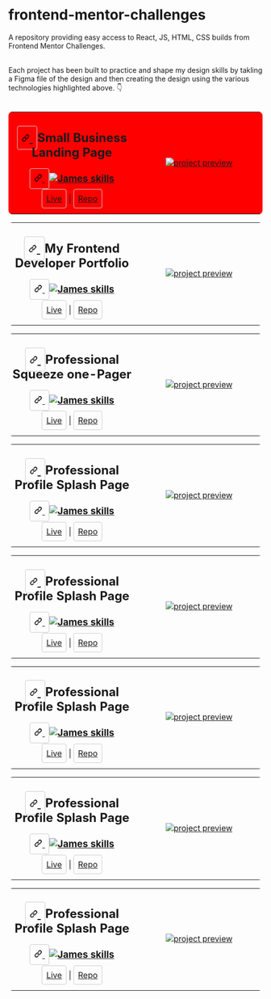 # frontend-mentor-challenges
A repository providing easy access to React, JS, HTML, CSS builds from Frontend Mentor Challenges.

<br>
Each project has been built to practice and shape my design skills by takling a Figma file of the design and then creating the design using the various technologies highlighted above. 👇</h4>
<br>
<!-- PROJECT 1 -->
<br>
<table align="center" style="border-collapse: collapse; border-radius: 8px; overflow: hidden; background-color: red;">
  <tbody>
    <tr>
      <td width="50%" align="center">
        <h2 tabindex="-1" dir="auto">
          <a
            aria-hidden="true"
            tabindex="-1"
            href="#"
            style="border: 1px solid #ccc; padding: 8px; border-radius: 4px"
          >
            <svg
              class="link"
              viewBox="0 0 16 16"
              version="1.1"
              width="16"
              height="16"
              aria-hidden="true"
            >
              <!-- stylized link icon svg -->
              <path
                d="m7.775 3.275 1.25-1.25a3.5 3.5 0 1 1 4.95 4.95l-2.5 2.5a3.5 3.5 0 0 1-4.95 0 .751.751 0 0 1 .018-1.042.751.751 0 0 1 1.042-.018 1.998 1.998 0 0 0 2.83 0l2.5-2.5a2.002 2.002 0 0 0-2.83-2.83l-1.25 1.25a.751.751 0 0 1-1.042-.018.751.751 0 0 1-.018-1.042Zm-4.69 9.64a1.998 1.998 0 0 0 2.83 0l1.25-1.25a.751.751 0 0 1 1.042.018.751.751 0 0 1 .018 1.042l-1.25 1.25a3.5 3.5 0 1 1-4.95-4.95l2.5-2.5a3.5 3.5 0 0 1 4.95 0 .751.751 0 0 1-.018 1.042.751.751 0 0 1-1.042.018 1.998 1.998 0 0 0-2.83 0l-2.5 2.5a1.998 1.998 0 0 0 0 2.83Z"
              ></path>
            </svg>
          </a>
        Small Business Landing Page
        </h2>
        <h3 tabindex="-1" dir="auto">
          <a
            aria-hidden="true"
            tabindex="-1"
            href="#--------"
            style="border: 1px solid #ccc; padding: 8px; border-radius: 4px"
          >
            <svg
              class="link"
              viewBox="0 0 16 16"
              version="1.1"
              width="16"
              height="16"
              aria-hidden="true"
            >
              <path
                d="m7.775 3.275 1.25-1.25a3.5 3.5 0 1 1 4.95 4.95l-2.5 2.5a3.5 3.5 0 0 1-4.95 0 .751.751 0 0 1 .018-1.042.751.751 0 0 1 1.042-.018 1.998 1.998 0 0 0 2.83 0l2.5-2.5a2.002 2.002 0 0 0-2.83-2.83l-1.25 1.25a.751.751 0 0 1-1.042-.018.751.751 0 0 1-.018-1.042Zm-4.69 9.64a1.998 1.998 0 0 0 2.83 0l1.25-1.25a.751.751 0 0 1 1.042.018.751.751 0 0 1 .018 1.042l-1.25 1.25a3.5 3.5 0 1 1-4.95-4.95l2.5-2.5a3.5 3.5 0 0 1 4.95 0 .751.751 0 0 1-.018 1.042.751.751 0 0 1-1.042.018 1.998 1.998 0 0 0-2.83 0l-2.5 2.5a1.998 1.998 0 0 0 0 2.83Z"
              ></path>
            </svg>
          </a>
          <a href="https://skillicons.dev" rel="nofollow">
            <img
              src="https://skillicons.dev/icons?i=react,js,html,css"
              alt="James skills"
              style="max-width: 100%"
            />
          </a>
        </h3>
        <p dir="auto">
          <a
            href="https://silver-daifuku-d35f24.netlify.app/"
            rel="nofollow"
            style="border: 1px solid #ccc; padding: 8px; border-radius: 4px"
            >Live</a
          >
          |
          <a
            href="https://github.com/JAldo1980/e-commerce-website"
            style="border: 1px solid #ccc; padding: 8px; border-radius: 4px"
            >Repo</a
          >
        </p>
      </td>
      <td width="50%" align="center">
        <a href="#" rel="nofollow">
          <img
            alt="project preview"
            src="https://images2.imgbox.com/94/ff/CaXJa7cx_o.png"
            style="visibility: visible; max-width: 100%"
          />
        </a>
      </td>
    </tr>
  </tbody>
</table>

<!-- PROJECT 2  -->

<table align="center" style="border-collapse: collapse; border-radius: 8px; overflow: hidden;">
  <tbody>
    <tr>
      <td width="50%" align="center">
        <h2 tabindex="-1" dir="auto">
          <a
            aria-hidden="true"
            tabindex="-1"
            href="#"
            style="border: 1px solid #ccc; padding: 8px; border-radius: 4px"
          >
            <svg
              class="link"
              viewBox="0 0 16 16"
              version="1.1"
              width="16"
              height="16"
              aria-hidden="true"
            >
              <!-- stylized link icon svg -->
              <path
                d="m7.775 3.275 1.25-1.25a3.5 3.5 0 1 1 4.95 4.95l-2.5 2.5a3.5 3.5 0 0 1-4.95 0 .751.751 0 0 1 .018-1.042.751.751 0 0 1 1.042-.018 1.998 1.998 0 0 0 2.83 0l2.5-2.5a2.002 2.002 0 0 0-2.83-2.83l-1.25 1.25a.751.751 0 0 1-1.042-.018.751.751 0 0 1-.018-1.042Zm-4.69 9.64a1.998 1.998 0 0 0 2.83 0l1.25-1.25a.751.751 0 0 1 1.042.018.751.751 0 0 1 .018 1.042l-1.25 1.25a3.5 3.5 0 1 1-4.95-4.95l2.5-2.5a3.5 3.5 0 0 1 4.95 0 .751.751 0 0 1-.018 1.042.751.751 0 0 1-1.042.018 1.998 1.998 0 0 0-2.83 0l-2.5 2.5a1.998 1.998 0 0 0 0 2.83Z"
              ></path>
            </svg>
          </a>
          My Frontend Developer Portfolio
        </h2>
        <h3 tabindex="-1" dir="auto">
          <a
            aria-hidden="true"
            tabindex="-1"
            href="#--------"
            style="border: 1px solid #ccc; padding: 8px; border-radius: 4px"
          >
            <svg
              class="link"
              viewBox="0 0 16 16"
              version="1.1"
              width="16"
              height="16"
              aria-hidden="true"
            >
              <path
                d="m7.775 3.275 1.25-1.25a3.5 3.5 0 1 1 4.95 4.95l-2.5 2.5a3.5 3.5 0 0 1-4.95 0 .751.751 0 0 1 .018-1.042.751.751 0 0 1 1.042-.018 1.998 1.998 0 0 0 2.83 0l2.5-2.5a2.002 2.002 0 0 0-2.83-2.83l-1.25 1.25a.751.751 0 0 1-1.042-.018.751.751 0 0 1-.018-1.042Zm-4.69 9.64a1.998 1.998 0 0 0 2.83 0l1.25-1.25a.751.751 0 0 1 1.042.018.751.751 0 0 1 .018 1.042l-1.25 1.25a3.5 3.5 0 1 1-4.95-4.95l2.5-2.5a3.5 3.5 0 0 1 4.95 0 .751.751 0 0 1-.018 1.042.751.751 0 0 1-1.042.018 1.998 1.998 0 0 0-2.83 0l-2.5 2.5a1.998 1.998 0 0 0 0 2.83Z"
              ></path>
            </svg>
          </a>
          <a href="https://skillicons.dev" rel="nofollow">
            <img
              src="https://skillicons.dev/icons?i=react,js,html,css"
              alt="James skills"
              style="max-width: 100%"
            />
          </a>
        </h3>
        <p dir="auto">
          <a
            href="https://james-alderman-developer-portfolio.netlify.app/"
            rel="nofollow"
            style="border: 1px solid #ccc; padding: 8px; border-radius: 4px"
            >Live</a
          >
          |
          <a
            href="https://github.com/JAldo1980/react-built-portfolio"
            style="border: 1px solid #ccc; padding: 8px; border-radius: 4px"
            >Repo</a
          >
        </p>
      </td>
      <td width="50%" align="center">
        <a href="#" rel="nofollow">
          <img
            alt="project preview"
            src="https://images2.imgbox.com/57/2f/NbvXiKAD_o.png"
            style="visibility: visible; max-width: 100%"
          />
        </a>
      </td>
    </tr>
  </tbody>
</table>

<!-- PROJECT 3  -->

<table align="center" style="border-collapse: collapse; border-radius: 8px; overflow: hidden;">
  <tbody>
    <tr>
      <td width="50%" align="center">
        <h2 tabindex="-1" dir="auto">
          <a
            aria-hidden="true"
            tabindex="-1"
            href="#"
            style="border: 1px solid #ccc; padding: 8px; border-radius: 4px"
          >
            <svg
              class="link"
              viewBox="0 0 16 16"
              version="1.1"
              width="16"
              height="16"
              aria-hidden="true"
            >
              <!-- stylized link icon svg -->
              <path
                d="m7.775 3.275 1.25-1.25a3.5 3.5 0 1 1 4.95 4.95l-2.5 2.5a3.5 3.5 0 0 1-4.95 0 .751.751 0 0 1 .018-1.042.751.751 0 0 1 1.042-.018 1.998 1.998 0 0 0 2.83 0l2.5-2.5a2.002 2.002 0 0 0-2.83-2.83l-1.25 1.25a.751.751 0 0 1-1.042-.018.751.751 0 0 1-.018-1.042Zm-4.69 9.64a1.998 1.998 0 0 0 2.83 0l1.25-1.25a.751.751 0 0 1 1.042.018.751.751 0 0 1 .018 1.042l-1.25 1.25a3.5 3.5 0 1 1-4.95-4.95l2.5-2.5a3.5 3.5 0 0 1 4.95 0 .751.751 0 0 1-.018 1.042.751.751 0 0 1-1.042.018 1.998 1.998 0 0 0-2.83 0l-2.5 2.5a1.998 1.998 0 0 0 0 2.83Z"
              ></path>
            </svg>
          </a>
          Professional Squeeze one-Pager
        </h2>
        <h3 tabindex="-1" dir="auto">
          <a
            aria-hidden="true"
            tabindex="-1"
            href="#--------"
            style="border: 1px solid #ccc; padding: 8px; border-radius: 4px"
          >
            <svg
              class="link"
              viewBox="0 0 16 16"
              version="1.1"
              width="16"
              height="16"
              aria-hidden="true"
            >
              <path
                d="m7.775 3.275 1.25-1.25a3.5 3.5 0 1 1 4.95 4.95l-2.5 2.5a3.5 3.5 0 0 1-4.95 0 .751.751 0 0 1 .018-1.042.751.751 0 0 1 1.042-.018 1.998 1.998 0 0 0 2.83 0l2.5-2.5a2.002 2.002 0 0 0-2.83-2.83l-1.25 1.25a.751.751 0 0 1-1.042-.018.751.751 0 0 1-.018-1.042Zm-4.69 9.64a1.998 1.998 0 0 0 2.83 0l1.25-1.25a.751.751 0 0 1 1.042.018.751.751 0 0 1 .018 1.042l-1.25 1.25a3.5 3.5 0 1 1-4.95-4.95l2.5-2.5a3.5 3.5 0 0 1 4.95 0 .751.751 0 0 1-.018 1.042.751.751 0 0 1-1.042.018 1.998 1.998 0 0 0-2.83 0l-2.5 2.5a1.998 1.998 0 0 0 0 2.83Z"
              ></path>
            </svg>
          </a>
          <a href="https://skillicons.dev" rel="nofollow">
            <img
              src="https://skillicons.dev/icons?i=react,js,html,css"
              alt="James skills"
              style="max-width: 100%"
            />
          </a>
        </h3>
        <p dir="auto">
          <a
            href="https://adrian-foster.netlify.app/"
            rel="nofollow"
            style="border: 1px solid #ccc; padding: 8px; border-radius: 4px"
            >Live</a
          >
          |
          <a
            href="https://github.com/JAldo1980/react-adrian-foster"
            style="border: 1px solid #ccc; padding: 8px; border-radius: 4px"
            >Repo</a
          >
        </p>
      </td>
      <td width="50%" align="center">
        <a href="#" rel="nofollow">
          <img
            alt="project preview"
            src="https://images2.imgbox.com/5b/87/Dk0YkB5s_o.png"
            style="visibility: visible; max-width: 100%"
          />
        </a>
      </td>
    </tr>
  </tbody>
</table>

<!-- PROJECT 4  -->

<table align="center" style="border-collapse: collapse; border-radius: 8px; overflow: hidden;">
  <tbody>
    <tr>
      <td width="50%" align="center">
        <h2 tabindex="-1" dir="auto">
          <a
            aria-hidden="true"
            tabindex="-1"
            href="#"
            style="border: 1px solid #ccc; padding: 8px; border-radius: 4px"
          >
            <svg
              class="link"
              viewBox="0 0 16 16"
              version="1.1"
              width="16"
              height="16"
              aria-hidden="true"
            >
              <!-- stylized link icon svg -->
              <path
                d="m7.775 3.275 1.25-1.25a3.5 3.5 0 1 1 4.95 4.95l-2.5 2.5a3.5 3.5 0 0 1-4.95 0 .751.751 0 0 1 .018-1.042.751.751 0 0 1 1.042-.018 1.998 1.998 0 0 0 2.83 0l2.5-2.5a2.002 2.002 0 0 0-2.83-2.83l-1.25 1.25a.751.751 0 0 1-1.042-.018.751.751 0 0 1-.018-1.042Zm-4.69 9.64a1.998 1.998 0 0 0 2.83 0l1.25-1.25a.751.751 0 0 1 1.042.018.751.751 0 0 1 .018 1.042l-1.25 1.25a3.5 3.5 0 1 1-4.95-4.95l2.5-2.5a3.5 3.5 0 0 1 4.95 0 .751.751 0 0 1-.018 1.042.751.751 0 0 1-1.042.018 1.998 1.998 0 0 0-2.83 0l-2.5 2.5a1.998 1.998 0 0 0 0 2.83Z"
              ></path>
            </svg>
          </a>
          Professional Profile Splash Page
        </h2>
        <h3 tabindex="-1" dir="auto">
          <a
            aria-hidden="true"
            tabindex="-1"
            href="#--------"
            style="border: 1px solid #ccc; padding: 8px; border-radius: 4px"
          >
            <svg
              class="link"
              viewBox="0 0 16 16"
              version="1.1"
              width="16"
              height="16"
              aria-hidden="true"
            >
              <path
                d="m7.775 3.275 1.25-1.25a3.5 3.5 0 1 1 4.95 4.95l-2.5 2.5a3.5 3.5 0 0 1-4.95 0 .751.751 0 0 1 .018-1.042.751.751 0 0 1 1.042-.018 1.998 1.998 0 0 0 2.83 0l2.5-2.5a2.002 2.002 0 0 0-2.83-2.83l-1.25 1.25a.751.751 0 0 1-1.042-.018.751.751 0 0 1-.018-1.042Zm-4.69 9.64a1.998 1.998 0 0 0 2.83 0l1.25-1.25a.751.751 0 0 1 1.042.018.751.751 0 0 1 .018 1.042l-1.25 1.25a3.5 3.5 0 1 1-4.95-4.95l2.5-2.5a3.5 3.5 0 0 1 4.95 0 .751.751 0 0 1-.018 1.042.751.751 0 0 1-1.042.018 1.998 1.998 0 0 0-2.83 0l-2.5 2.5a1.998 1.998 0 0 0 0 2.83Z"
              ></path>
            </svg>
          </a>
          <a href="https://skillicons.dev" rel="nofollow">
            <img
              src="https://skillicons.dev/icons?i=react,js,html,css"
              alt="James skills"
              style="max-width: 100%"
            />
          </a>
        </h3>
        <p dir="auto">
          <a
            href="https://olivia-wilson-template.netlify.app/"
            rel="nofollow"
            style="border: 1px solid #ccc; padding: 8px; border-radius: 4px"
            >Live</a
          >
          |
          <a
            href="https://github.com/JAldo1980/react-glow-template-2/tree/main/glow-template-2"
            style="border: 1px solid #ccc; padding: 8px; border-radius: 4px"
            >Repo</a
          >
        </p>
      </td>
      <td width="50%" align="center">
        <a href="#" rel="nofollow">
          <img
            alt="project preview"
            src="https://images2.imgbox.com/a2/d7/6Ht5E4hN_o.png"
            style="visibility: visible; max-width: 100%"
          />
        </a>
      </td>
    </tr>
  </tbody>
</table>


<!-- PROJECT 5  -->

<table align="center" style="border-collapse: collapse; border-radius: 8px; overflow: hidden;">
  <tbody>
    <tr>
      <td width="50%" align="center">
        <h2 tabindex="-1" dir="auto">
          <a
            aria-hidden="true"
            tabindex="-1"
            href="#"
            style="border: 1px solid #ccc; padding: 8px; border-radius: 4px"
          >
            <svg
              class="link"
              viewBox="0 0 16 16"
              version="1.1"
              width="16"
              height="16"
              aria-hidden="true"
            >
              <!-- stylized link icon svg -->
              <path
                d="m7.775 3.275 1.25-1.25a3.5 3.5 0 1 1 4.95 4.95l-2.5 2.5a3.5 3.5 0 0 1-4.95 0 .751.751 0 0 1 .018-1.042.751.751 0 0 1 1.042-.018 1.998 1.998 0 0 0 2.83 0l2.5-2.5a2.002 2.002 0 0 0-2.83-2.83l-1.25 1.25a.751.751 0 0 1-1.042-.018.751.751 0 0 1-.018-1.042Zm-4.69 9.64a1.998 1.998 0 0 0 2.83 0l1.25-1.25a.751.751 0 0 1 1.042.018.751.751 0 0 1 .018 1.042l-1.25 1.25a3.5 3.5 0 1 1-4.95-4.95l2.5-2.5a3.5 3.5 0 0 1 4.95 0 .751.751 0 0 1-.018 1.042.751.751 0 0 1-1.042.018 1.998 1.998 0 0 0-2.83 0l-2.5 2.5a1.998 1.998 0 0 0 0 2.83Z"
              ></path>
            </svg>
          </a>
          Professional Profile Splash Page
        </h2>
        <h3 tabindex="-1" dir="auto">
          <a
            aria-hidden="true"
            tabindex="-1"
            href="#--------"
            style="border: 1px solid #ccc; padding: 8px; border-radius: 4px"
          >
            <svg
              class="link"
              viewBox="0 0 16 16"
              version="1.1"
              width="16"
              height="16"
              aria-hidden="true"
            >
              <path
                d="m7.775 3.275 1.25-1.25a3.5 3.5 0 1 1 4.95 4.95l-2.5 2.5a3.5 3.5 0 0 1-4.95 0 .751.751 0 0 1 .018-1.042.751.751 0 0 1 1.042-.018 1.998 1.998 0 0 0 2.83 0l2.5-2.5a2.002 2.002 0 0 0-2.83-2.83l-1.25 1.25a.751.751 0 0 1-1.042-.018.751.751 0 0 1-.018-1.042Zm-4.69 9.64a1.998 1.998 0 0 0 2.83 0l1.25-1.25a.751.751 0 0 1 1.042.018.751.751 0 0 1 .018 1.042l-1.25 1.25a3.5 3.5 0 1 1-4.95-4.95l2.5-2.5a3.5 3.5 0 0 1 4.95 0 .751.751 0 0 1-.018 1.042.751.751 0 0 1-1.042.018 1.998 1.998 0 0 0-2.83 0l-2.5 2.5a1.998 1.998 0 0 0 0 2.83Z"
              ></path>
            </svg>
          </a>
          <a href="https://skillicons.dev" rel="nofollow">
            <img
              src="https://skillicons.dev/icons?i=react,js,html,css"
              alt="James skills"
              style="max-width: 100%"
            />
          </a>
        </h3>
        <p dir="auto">
          <a
            href="https://olivia-wilson-template.netlify.app/"
            rel="nofollow"
            style="border: 1px solid #ccc; padding: 8px; border-radius: 4px"
            >Live</a
          >
          |
          <a
            href="https://github.com/JAldo1980/react-glow-template-2/tree/main/glow-template-2"
            style="border: 1px solid #ccc; padding: 8px; border-radius: 4px"
            >Repo</a
          >
        </p>
      </td>
      <td width="50%" align="center">
        <a href="#" rel="nofollow">
          <img
            alt="project preview"
            src="https://images2.imgbox.com/a2/d7/6Ht5E4hN_o.png"
            style="visibility: visible; max-width: 100%"
          />
        </a>
      </td>
    </tr>
  </tbody>
</table>


<!-- PROJECT 6  -->

<table align="center" style="border-collapse: collapse; border-radius: 8px; overflow: hidden;">
  <tbody>
    <tr>
      <td width="50%" align="center">
        <h2 tabindex="-1" dir="auto">
          <a
            aria-hidden="true"
            tabindex="-1"
            href="#"
            style="border: 1px solid #ccc; padding: 8px; border-radius: 4px"
          >
            <svg
              class="link"
              viewBox="0 0 16 16"
              version="1.1"
              width="16"
              height="16"
              aria-hidden="true"
            >
              <!-- stylized link icon svg -->
              <path
                d="m7.775 3.275 1.25-1.25a3.5 3.5 0 1 1 4.95 4.95l-2.5 2.5a3.5 3.5 0 0 1-4.95 0 .751.751 0 0 1 .018-1.042.751.751 0 0 1 1.042-.018 1.998 1.998 0 0 0 2.83 0l2.5-2.5a2.002 2.002 0 0 0-2.83-2.83l-1.25 1.25a.751.751 0 0 1-1.042-.018.751.751 0 0 1-.018-1.042Zm-4.69 9.64a1.998 1.998 0 0 0 2.83 0l1.25-1.25a.751.751 0 0 1 1.042.018.751.751 0 0 1 .018 1.042l-1.25 1.25a3.5 3.5 0 1 1-4.95-4.95l2.5-2.5a3.5 3.5 0 0 1 4.95 0 .751.751 0 0 1-.018 1.042.751.751 0 0 1-1.042.018 1.998 1.998 0 0 0-2.83 0l-2.5 2.5a1.998 1.998 0 0 0 0 2.83Z"
              ></path>
            </svg>
          </a>
          Professional Profile Splash Page
        </h2>
        <h3 tabindex="-1" dir="auto">
          <a
            aria-hidden="true"
            tabindex="-1"
            href="#--------"
            style="border: 1px solid #ccc; padding: 8px; border-radius: 4px"
          >
            <svg
              class="link"
              viewBox="0 0 16 16"
              version="1.1"
              width="16"
              height="16"
              aria-hidden="true"
            >
              <path
                d="m7.775 3.275 1.25-1.25a3.5 3.5 0 1 1 4.95 4.95l-2.5 2.5a3.5 3.5 0 0 1-4.95 0 .751.751 0 0 1 .018-1.042.751.751 0 0 1 1.042-.018 1.998 1.998 0 0 0 2.83 0l2.5-2.5a2.002 2.002 0 0 0-2.83-2.83l-1.25 1.25a.751.751 0 0 1-1.042-.018.751.751 0 0 1-.018-1.042Zm-4.69 9.64a1.998 1.998 0 0 0 2.83 0l1.25-1.25a.751.751 0 0 1 1.042.018.751.751 0 0 1 .018 1.042l-1.25 1.25a3.5 3.5 0 1 1-4.95-4.95l2.5-2.5a3.5 3.5 0 0 1 4.95 0 .751.751 0 0 1-.018 1.042.751.751 0 0 1-1.042.018 1.998 1.998 0 0 0-2.83 0l-2.5 2.5a1.998 1.998 0 0 0 0 2.83Z"
              ></path>
            </svg>
          </a>
          <a href="https://skillicons.dev" rel="nofollow">
            <img
              src="https://skillicons.dev/icons?i=react,js,html,css"
              alt="James skills"
              style="max-width: 100%"
            />
          </a>
        </h3>
        <p dir="auto">
          <a
            href="https://olivia-wilson-template.netlify.app/"
            rel="nofollow"
            style="border: 1px solid #ccc; padding: 8px; border-radius: 4px"
            >Live</a
          >
          |
          <a
            href="https://github.com/JAldo1980/react-glow-template-2/tree/main/glow-template-2"
            style="border: 1px solid #ccc; padding: 8px; border-radius: 4px"
            >Repo</a
          >
        </p>
      </td>
      <td width="50%" align="center">
        <a href="#" rel="nofollow">
          <img
            alt="project preview"
            src="https://images2.imgbox.com/a2/d7/6Ht5E4hN_o.png"
            style="visibility: visible; max-width: 100%"
          />
        </a>
      </td>
    </tr>
  </tbody>
</table>


<!-- PROJECT 7  -->

<table align="center" style="border-collapse: collapse; border-radius: 8px; overflow: hidden;">
  <tbody>
    <tr>
      <td width="50%" align="center">
        <h2 tabindex="-1" dir="auto">
          <a
            aria-hidden="true"
            tabindex="-1"
            href="#"
            style="border: 1px solid #ccc; padding: 8px; border-radius: 4px"
          >
            <svg
              class="link"
              viewBox="0 0 16 16"
              version="1.1"
              width="16"
              height="16"
              aria-hidden="true"
            >
              <!-- stylized link icon svg -->
              <path
                d="m7.775 3.275 1.25-1.25a3.5 3.5 0 1 1 4.95 4.95l-2.5 2.5a3.5 3.5 0 0 1-4.95 0 .751.751 0 0 1 .018-1.042.751.751 0 0 1 1.042-.018 1.998 1.998 0 0 0 2.83 0l2.5-2.5a2.002 2.002 0 0 0-2.83-2.83l-1.25 1.25a.751.751 0 0 1-1.042-.018.751.751 0 0 1-.018-1.042Zm-4.69 9.64a1.998 1.998 0 0 0 2.83 0l1.25-1.25a.751.751 0 0 1 1.042.018.751.751 0 0 1 .018 1.042l-1.25 1.25a3.5 3.5 0 1 1-4.95-4.95l2.5-2.5a3.5 3.5 0 0 1 4.95 0 .751.751 0 0 1-.018 1.042.751.751 0 0 1-1.042.018 1.998 1.998 0 0 0-2.83 0l-2.5 2.5a1.998 1.998 0 0 0 0 2.83Z"
              ></path>
            </svg>
          </a>
          Professional Profile Splash Page
        </h2>
        <h3 tabindex="-1" dir="auto">
          <a
            aria-hidden="true"
            tabindex="-1"
            href="#--------"
            style="border: 1px solid #ccc; padding: 8px; border-radius: 4px"
          >
            <svg
              class="link"
              viewBox="0 0 16 16"
              version="1.1"
              width="16"
              height="16"
              aria-hidden="true"
            >
              <path
                d="m7.775 3.275 1.25-1.25a3.5 3.5 0 1 1 4.95 4.95l-2.5 2.5a3.5 3.5 0 0 1-4.95 0 .751.751 0 0 1 .018-1.042.751.751 0 0 1 1.042-.018 1.998 1.998 0 0 0 2.83 0l2.5-2.5a2.002 2.002 0 0 0-2.83-2.83l-1.25 1.25a.751.751 0 0 1-1.042-.018.751.751 0 0 1-.018-1.042Zm-4.69 9.64a1.998 1.998 0 0 0 2.83 0l1.25-1.25a.751.751 0 0 1 1.042.018.751.751 0 0 1 .018 1.042l-1.25 1.25a3.5 3.5 0 1 1-4.95-4.95l2.5-2.5a3.5 3.5 0 0 1 4.95 0 .751.751 0 0 1-.018 1.042.751.751 0 0 1-1.042.018 1.998 1.998 0 0 0-2.83 0l-2.5 2.5a1.998 1.998 0 0 0 0 2.83Z"
              ></path>
            </svg>
          </a>
          <a href="https://skillicons.dev" rel="nofollow">
            <img
              src="https://skillicons.dev/icons?i=react,js,html,css"
              alt="James skills"
              style="max-width: 100%"
            />
          </a>
        </h3>
        <p dir="auto">
          <a
            href="https://olivia-wilson-template.netlify.app/"
            rel="nofollow"
            style="border: 1px solid #ccc; padding: 8px; border-radius: 4px"
            >Live</a
          >
          |
          <a
            href="https://github.com/JAldo1980/react-glow-template-2/tree/main/glow-template-2"
            style="border: 1px solid #ccc; padding: 8px; border-radius: 4px"
            >Repo</a
          >
        </p>
      </td>
      <td width="50%" align="center">
        <a href="#" rel="nofollow">
          <img
            alt="project preview"
            src="https://images2.imgbox.com/a2/d7/6Ht5E4hN_o.png"
            style="visibility: visible; max-width: 100%"
          />
        </a>
      </td>
    </tr>
  </tbody>
</table>


<!-- PROJECT 8  -->

<table align="center" style="border-collapse: collapse; border-radius: 8px; overflow: hidden;">
  <tbody>
    <tr>
      <td width="50%" align="center">
        <h2 tabindex="-1" dir="auto">
          <a
            aria-hidden="true"
            tabindex="-1"
            href="#"
            style="border: 1px solid #ccc; padding: 8px; border-radius: 4px"
          >
            <svg
              class="link"
              viewBox="0 0 16 16"
              version="1.1"
              width="16"
              height="16"
              aria-hidden="true"
            >
              <!-- stylized link icon svg -->
              <path
                d="m7.775 3.275 1.25-1.25a3.5 3.5 0 1 1 4.95 4.95l-2.5 2.5a3.5 3.5 0 0 1-4.95 0 .751.751 0 0 1 .018-1.042.751.751 0 0 1 1.042-.018 1.998 1.998 0 0 0 2.83 0l2.5-2.5a2.002 2.002 0 0 0-2.83-2.83l-1.25 1.25a.751.751 0 0 1-1.042-.018.751.751 0 0 1-.018-1.042Zm-4.69 9.64a1.998 1.998 0 0 0 2.83 0l1.25-1.25a.751.751 0 0 1 1.042.018.751.751 0 0 1 .018 1.042l-1.25 1.25a3.5 3.5 0 1 1-4.95-4.95l2.5-2.5a3.5 3.5 0 0 1 4.95 0 .751.751 0 0 1-.018 1.042.751.751 0 0 1-1.042.018 1.998 1.998 0 0 0-2.83 0l-2.5 2.5a1.998 1.998 0 0 0 0 2.83Z"
              ></path>
            </svg>
          </a>
          Professional Profile Splash Page
        </h2>
        <h3 tabindex="-1" dir="auto">
          <a
            aria-hidden="true"
            tabindex="-1"
            href="#--------"
            style="border: 1px solid #ccc; padding: 8px; border-radius: 4px"
          >
            <svg
              class="link"
              viewBox="0 0 16 16"
              version="1.1"
              width="16"
              height="16"
              aria-hidden="true"
            >
              <path
                d="m7.775 3.275 1.25-1.25a3.5 3.5 0 1 1 4.95 4.95l-2.5 2.5a3.5 3.5 0 0 1-4.95 0 .751.751 0 0 1 .018-1.042.751.751 0 0 1 1.042-.018 1.998 1.998 0 0 0 2.83 0l2.5-2.5a2.002 2.002 0 0 0-2.83-2.83l-1.25 1.25a.751.751 0 0 1-1.042-.018.751.751 0 0 1-.018-1.042Zm-4.69 9.64a1.998 1.998 0 0 0 2.83 0l1.25-1.25a.751.751 0 0 1 1.042.018.751.751 0 0 1 .018 1.042l-1.25 1.25a3.5 3.5 0 1 1-4.95-4.95l2.5-2.5a3.5 3.5 0 0 1 4.95 0 .751.751 0 0 1-.018 1.042.751.751 0 0 1-1.042.018 1.998 1.998 0 0 0-2.83 0l-2.5 2.5a1.998 1.998 0 0 0 0 2.83Z"
              ></path>
            </svg>
          </a>
          <a href="https://skillicons.dev" rel="nofollow">
            <img
              src="https://skillicons.dev/icons?i=react,js,html,css"
              alt="James skills"
              style="max-width: 100%"
            />
          </a>
        </h3>
        <p dir="auto">
          <a
            href="https://olivia-wilson-template.netlify.app/"
            rel="nofollow"
            style="border: 1px solid #ccc; padding: 8px; border-radius: 4px"
            >Live</a
          >
          |
          <a
            href="https://github.com/JAldo1980/react-glow-template-2/tree/main/glow-template-2"
            style="border: 1px solid #ccc; padding: 8px; border-radius: 4px"
            >Repo</a
          >
        </p>
      </td>
      <td width="50%" align="center">
        <a href="#" rel="nofollow">
          <img
            alt="project preview"
            src="https://images2.imgbox.com/a2/d7/6Ht5E4hN_o.png"
            style="visibility: visible; max-width: 100%"
          />
        </a>
      </td>
    </tr>
  </tbody>
</table>
